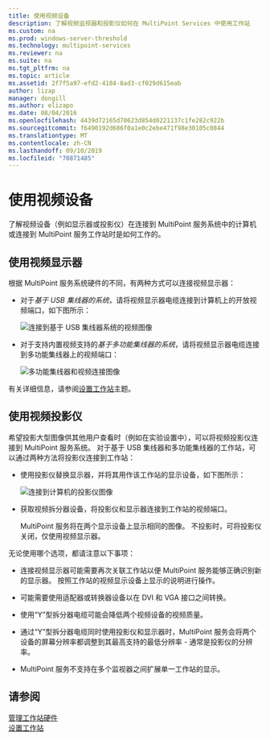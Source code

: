 ```yaml
---
title: 使用视频设备
description: 了解视频监视器和投影仪如何在 MultiPoint Services 中使用工作站
ms.custom: na
ms.prod: windows-server-threshold
ms.technology: multipoint-services
ms.reviewer: na
ms.suite: na
ms.tgt_pltfrm: na
ms.topic: article
ms.assetid: 2f7f5a97-efd2-4184-8ad3-cf029d615eab
author: lizap
manager: dongill
ms.author: elizapo
ms.date: 08/04/2016
ms.openlocfilehash: 4439d72165d70623d854d0221137c1fe282c922b
ms.sourcegitcommit: f6490192d686f0a1e0c2ebe471f98e30105c0844
ms.translationtype: MT
ms.contentlocale: zh-CN
ms.lasthandoff: 09/10/2019
ms.locfileid: "70871485"
---
```

# <a name="work-with-video-devices"></a>使用视频设备
了解视频设备（例如显示器或投影仪）在连接到 MultiPoint 服务系统中的计算机或连接到 MultiPoint 服务工作站时是如何工作的。  
  
## <a name="working-with-video-monitors"></a>使用视频显示器  
根据 MultiPoint 服务系统硬件的不同，有两种方式可以连接视频显示器：  
  
-   对于*基于 USB 集线器的系统*，请将视频显示器电缆连接到计算机上的开放视频端口，如下图所示：  
  
    ![连接到基于 USB 集线器系统的视频图像](./media/WMSVideoConnection.gif)  
  
-   对于支持内置视频支持的*基于多功能集线器的系统*，请将视频显示器电缆连接到多功能集线器上的视频端口：  
  
    ![多功能集线器和视频连接图像](./media/WMSMultifunctionHubVideoConnection.gif)  
  
有关详细信息，请参阅[设置工作站](Set-Up-a-Station.md)主题。  
  
## <a name="working-with-video-projectors"></a>使用视频投影仪  
希望投影大型图像供其他用户查看时（例如在实验设置中），可以将视频投影仪连接到 MultiPoint 服务系统。 对于基于 USB 集线器和多功能集线器的工作站，可以通过两种方法将投影仪连接到工作站：  
  
-   使用投影仪替换显示器，并将其用作该工作站的显示设备，如下图所示：  
  
    ![连接到计算机的投影仪图像](./media/WMSVideoProjectorConnection.gif)  
  
-   获取视频拆分器设备，将投影仪和显示器连接到工作站的视频端口。  
  
    MultiPoint 服务将在两个显示设备上显示相同的图像。 不投影时，可将投影仪关闭，仅使用视频显示器。  
  
无论使用哪个选项，都请注意以下事项：  
  
-   连接视频显示器可能需要再次关联工作站以便 MultiPoint 服务能够正确识别新的显示器。 按照工作站的视频显示设备上显示的说明进行操作。  
  
-   可能需要使用适配器或转换器设备以在 DVI 和 VGA 接口之间转换。  
  
-   使用“Y”型拆分器电缆可能会降低两个视频设备的视频质量。  
  
-   通过“Y”型拆分器电缆同时使用投影仪和显示器时，MultiPoint 服务会将两个设备的屏幕分辨率都调整到其最高支持的最低分辨率 - 通常是投影仪的分辨率。  
  
-   MultiPoint 服务不支持在多个监视器之间扩展单一工作站的显示。  
  
## <a name="see-also"></a>请参阅  
[管理工作站硬件](Manage-Station-Hardware.md)  
[设置工作站](Set-Up-a-Station.md) 